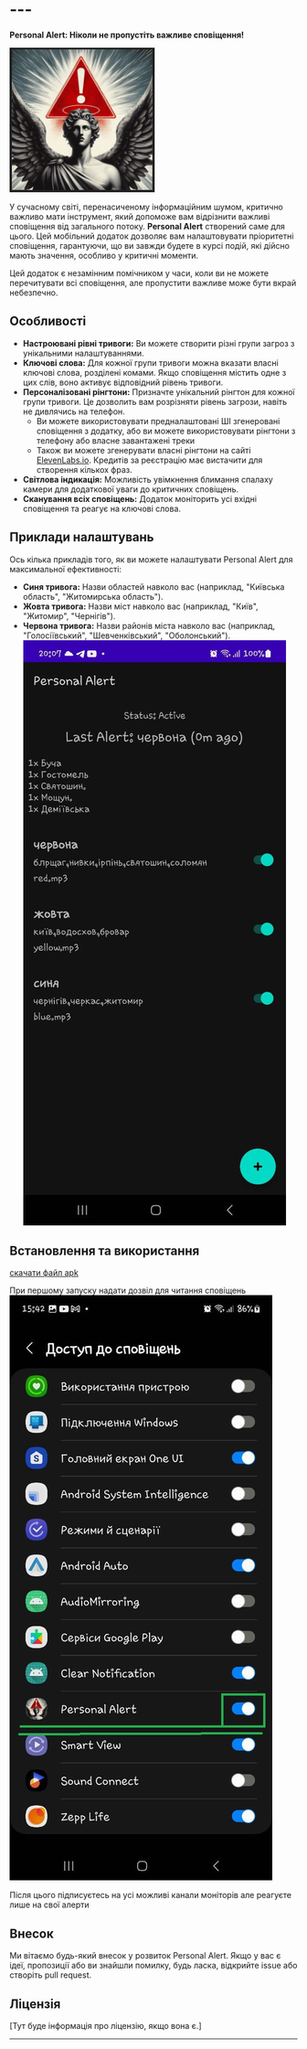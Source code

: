 # ---

**Personal Alert: Ніколи не пропустіть важливе сповіщення\!**

![LOgo](/images/logo2.png)

У сучасному світі, перенасиченому інформаційним шумом, критично важливо мати інструмент, який допоможе вам відрізнити важливі сповіщення від загального потоку. **Personal Alert** створений саме для цього. Цей мобільний додаток дозволяє вам налаштовувати пріоритетні сповіщення, гарантуючи, що ви завжди будете в курсі подій, які дійсно мають значення, особливо у критичні моменти.

Цей додаток є незамінним помічником у часи, коли ви не можете перечитувати всі сповіщення, але пропустити важливе може бути вкрай небезпечно.

## **Особливості**

* **Настроювані рівні тривоги:** Ви можете створити різні групи загроз з унікальними налаштуваннями.  
* **Ключові слова:** Для кожної групи тривоги можна вказати власні ключові слова, розділені комами. Якщо сповіщення містить одне з цих слів, воно активує відповідний рівень тривоги.  
* **Персоналізовані рінгтони:** Призначте унікальний рінгтон для кожної групи тривоги. Це дозволить вам розрізняти рівень загрози, навіть не дивлячись на телефон.  
  * Ви можете використовувати предналаштовані ШІ згенеровані сповіщення з додатку, або ви можете використовувати рінгтони з телефону або власне завантажені треки
  * Також ви можете згенерувати власні рінгтони на сайті [ElevenLabs.io](https://elevenlabs.io/). Кредитів за реєстрацію має вистачити для створення кількох фраз.  
* **Світлова індикація:** Можливість увімкнення блимання спалаху камери для додаткової уваги до критичних сповіщень.  
* **Сканування всіх сповіщень:** Додаток моніторить усі вхідні сповіщення та реагує на ключові слова.

## **Приклади налаштувань**

Ось кілька прикладів того, як ви можете налаштувати Personal Alert для максимальної ефективності:

* **Синя тривога:** Назви областей навколо вас (наприклад, "Київська область", "Житомирська область").  
* **Жовта тривога:** Назви міст навколо вас (наприклад, "Київ", "Житомир", "Чернігів").  
* **Червона тривога:** Назви районів міста навколо вас (наприклад, "Голосіївський", "Шевченківський", "Оболонський").
![LOgo](/images/config.jpg)

## **Встановлення та використання**

[скачати файл apk](https://raw.githubusercontent.com/AbyssDigest/Personal-Alert/main/app/release/PersonalAlert.apk)

При першому запуску надати дозвіл для читання сповіщень
![LOgo](/images/permission.jpg)

Після цього підписуєтесь на усі можливі канали моніторів але реагуєте лише на свої алерти

## **Внесок**

Ми вітаємо будь-який внесок у розвиток Personal Alert. Якщо у вас є ідеї, пропозиції або ви знайшли помилку, будь ласка, відкрийте issue або створіть pull request.

## **Ліцензія**

\[Тут буде інформація про ліцензію, якщо вона є.\]

---

